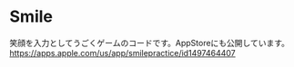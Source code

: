 # Smile

笑顔を入力としてうごくゲームのコードです。AppStoreにも公開しています。
https://apps.apple.com/us/app/smilepractice/id1497464407

